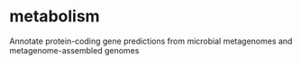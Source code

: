 # metabolism
Annotate protein-coding gene predictions from microbial metagenomes and metagenome-assembled genomes
